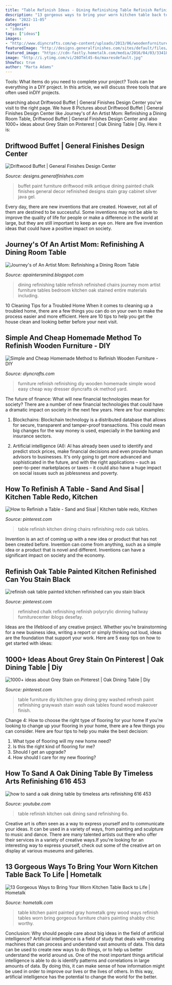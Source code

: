 ```yaml
---
title: "Table Refinish Ideas - Dining Refinishing Table Refinish Refinished Chairs Journey Mom Artist Furniture Tables Bedroom Kitchen Oak Stained Entire Materials Including"
description: "13 gorgeous ways to bring your worn kitchen table back to life"
date: "2022-11-05"
categories:
- "ideas"
tags: ["ideas"]
images:
- "http://www.diyncrafts.com/wp-content/uploads/2013/06/woodenfurniturefb-800x600.jpg"
featuredImage: "http://designs.generalfinishes.com/sites/default/files/styles/post_main_image/public/post-images/scd-gray-erin-20161024-silver-s-vintage-buffet-driftwood-milk-paint-java-gel-stain-general-finishes.jpg?itok=keudR-NB"
featured_image: "https://cdn-fastly.hometalk.com/media/2016/04/03/3341825/s-13-gorgeous-ways-to-bring-your-worn-kitchen-table-back-to-life-kitchen-design-painted-furniture.jpg?size=1600x1000&amp;nocrop=1"
image: "http://i.ytimg.com/vi/26OTml45-6o/maxresdefault.jpg"
ShowToc: true
author: "Marta Adams"
---
```



Tools: What items do you need to complete your project?
Tools can be everything in a DIY project. In this article, we will discuss three tools that are often used inDIY projects.

	

		
searching about Driftwood Buffet | General Finishes Design Center you've visit to the right page. We have 8 Pictures about Driftwood Buffet | General Finishes Design Center like Journey&#039;s of An Artist Mom: Refinishing a Dining Room Table, Driftwood Buffet | General Finishes Design Center and also 1000+ ideas about Grey Stain on Pinterest | Oak Dining Table | Diy. Here it is:
		
    
## Driftwood Buffet | General Finishes Design Center

<img loading=lazy src="http://designs.generalfinishes.com/sites/default/files/styles/post_main_image/public/post-images/scd-gray-erin-20161024-silver-s-vintage-buffet-driftwood-milk-paint-java-gel-stain-general-finishes.jpg?itok=keudR-NB" onerror="this.onerror=null;this.src='https://tse4.mm.bing.net/th?id=OIP.mAvfPMv0tbN72d5fZgo4hAHaJ4&amp;pid=15.1';" alt="Driftwood Buffet | General Finishes Design Center">

_Source: designs.generalfinishes.com_

>buffet paint furniture driftwood milk antique dining painted chalk finishes general decor refinished designs stain gray cabinet silver java gel. 

	

Every day, there are new inventions that are created. However, not all of them are destined to be successful. Some inventions may not be able to improve the quality of life for people or make a difference in the world at large, but they are still important to keep an eye on. Here are five invention ideas that could have a positive impact on society.

    
## Journey&#039;s Of An Artist Mom: Refinishing A Dining Room Table

<img loading=lazy src="http://4.bp.blogspot.com/_ZUYFxBcaYq0/TT9JDHjIn_I/AAAAAAAACeE/3X9AFgNKBQU/s1600/IMG_2512.JPG" onerror="this.onerror=null;this.src='https://tse1.mm.bing.net/th?id=OIP.dsO9KItt-AmycTXuXpHEZwHaE8&amp;pid=15.1';" alt="Journey&#039;s of An Artist Mom: Refinishing a Dining Room Table">

_Source: apaintersmind.blogspot.com_

>dining refinishing table refinish refinished chairs journey mom artist furniture tables bedroom kitchen oak stained entire materials including. 

	

10 Cleaning Tips for a Troubled Home
When it comes to cleaning up a troubled home, there are a few things you can do on your own to make the process easier and more efficient. Here are 10 tips to help you get the house clean and looking better before your next visit.

    
## Simple And Cheap Homemade Method To Refinish Wooden Furniture - DIY

<img loading=lazy src="http://www.diyncrafts.com/wp-content/uploads/2013/06/woodenfurniturefb-800x600.jpg" onerror="this.onerror=null;this.src='https://tse4.mm.bing.net/th?id=OIP.RWzQ5XZYmiymipo_j2rrQQHaFj&amp;pid=15.1';" alt="Simple and Cheap Homemade Method to Refinish Wooden Furniture - DIY">

_Source: diyncrafts.com_

>furniture refinish refinishing diy wooden homemade simple wood easy cheap way dresser diyncrafts ok method yard. 

	

The future of finance: What will new financial technologies mean for society?
There are a number of new financial technologies that could have a dramatic impact on society in the next few years. Here are four examples:
1. Blockchains: Blockchain technology is a distributed database that allows for secure, transparent and tamper-proof transactions. This could mean big changes for the way money is used, especially in the banking and insurance sectors.

2. Artificial intelligence (AI): AI has already been used to identify and predict stock prices, make financial decisions and even provide human advisors to businesses. It's only going to get more advanced and sophisticated in the future, and with the right applications – such as peer-to-peer marketplaces or taxes – it could also have a huge impact on social issues such as joblessness and poverty.


    
## How To Refinish A Table - Sand And Sisal | Kitchen Table Redo, Kitchen

<img loading=lazy src="https://i.pinimg.com/originals/dd/01/69/dd0169af5be19d0bd14212b526ef62f7.jpg" onerror="this.onerror=null;this.src='https://tse4.mm.bing.net/th?id=OIP.zurPPdtE726w76B9mD-GeQHaLZ&amp;pid=15.1';" alt="How to Refinish a Table - Sand and Sisal | Kitchen table redo, Kitchen">

_Source: pinterest.com_

>table refinish kitchen dining chairs refinishing redo oak tables. 

	

Invention is an act of coming up with a new idea or product that has not been created before. Invention can come from anything, such as a simple idea or a product that is novel and different. Inventions can have a significant impact on society and the economy.

    
## Refinish Oak Table Painted Kitchen Refinished Can You Stain Black

<img loading=lazy src="https://i.pinimg.com/736x/7b/98/b4/7b98b4bed2aabd5058b3b49ab117f836.jpg" onerror="this.onerror=null;this.src='https://tse2.mm.bing.net/th?id=OIP.JSpS2ce3ifD1xkiEH_Co0gHaFi&amp;pid=15.1';" alt="refinish oak table painted kitchen refinished can you stain black">

_Source: pinterest.com_

>refinished chalk refinishing refinish polycrylic dinning hallway furniturecenter iblogs desefay. 

	

Ideas are the lifeblood of any creative project. Whether you’re brainstorming for a new business idea, writing a report or simply thinking out loud, ideas are the foundation that support your work. Here are 5 easy tips on how to get started with ideas: 

    
## 1000+ Ideas About Grey Stain On Pinterest | Oak Dining Table | Diy

<img loading=lazy src="https://i.pinimg.com/736x/a1/66/6e/a1666e8f036980195415e1c4567d246a--diy-grey-furniture-gray-and-white-painted-furniture.jpg" onerror="this.onerror=null;this.src='https://tse3.mm.bing.net/th?id=OIP.FBlVF_TKiRX_Zf-PW65QBAHaJ3&amp;pid=15.1';" alt="1000+ ideas about Grey Stain on Pinterest | Oak Dining Table | Diy">

_Source: pinterest.com_

>table furniture diy kitchen gray dining grey washed refresh paint refinishing graywash stain wash oak tables found wood makeover finish. 

	

Change 4: How to choose the right type of flooring for your home
If you're looking to change up your flooring in your home, there are a few things you can consider. Here are four tips to help you make the best decision: 
1. What type of flooring will my new home need?
2. Is this the right kind of flooring for me?
3. Should I get an upgrade?
4. How should I care for my new flooring?

    
## How To Sand A Oak Dining Table By Timeless Arts Refinishing 616 453

<img loading=lazy src="http://i.ytimg.com/vi/26OTml45-6o/maxresdefault.jpg" onerror="this.onerror=null;this.src='https://tse1.mm.bing.net/th?id=OIP.6yQVusvp8K3hSiY-1xvNwQHaEK&amp;pid=15.1';" alt="how to sand a oak dining table by timeless arts refinishing 616 453">

_Source: youtube.com_

>table refinish kitchen oak dining sand refinishing 6o. 

	

Creative art is often seen as a way to express yourself and to communicate your ideas. It can be used in a variety of ways, from painting and sculpture to music and dance. There are many talented artists out there who offer their services in a variety of creative ways.If you're looking for an interesting way to express yourself, check out some of the creative art on display at various museums and galleries.

    
## 13 Gorgeous Ways To Bring Your Worn Kitchen Table Back To Life | Hometalk

<img loading=lazy src="https://cdn-fastly.hometalk.com/media/2016/04/03/3341825/s-13-gorgeous-ways-to-bring-your-worn-kitchen-table-back-to-life-kitchen-design-painted-furniture.jpg?size=1600x1000&amp;nocrop=1" onerror="this.onerror=null;this.src='https://tse4.mm.bing.net/th?id=OIP.aPXBa4egRT6fSEFsZ3wiKQAAAA&amp;pid=15.1';" alt="13 Gorgeous Ways to Bring Your Worn Kitchen Table Back to Life | Hometalk">

_Source: hometalk.com_

>table kitchen paint painted gray hometalk grey wood ways refinish tables worn bring gorgeous furniture chairs painting shabby chic worthy. 

	

Conclusion: Why should people care about big ideas in the field of artificial intelligence?
Artificial intelligence is a field of study that deals with creating machines that can process and understand vast amounts of data. This data can be used to create new ways to do things, or to help us better understand the world around us. One of the most important things artificial intelligence is able to do is identify patterns and correlations in large amounts of data. By doing this, it can make sense of how information might be used in order to improve our lives or the lives of others. In this way, artificial intelligence has the potential to change the world for the better.

